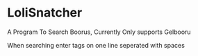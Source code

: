 # LoliSnatcher
A Program To Search Boorus, Currently Only supports Gelbooru

When searching enter tags on one line seperated with spaces
